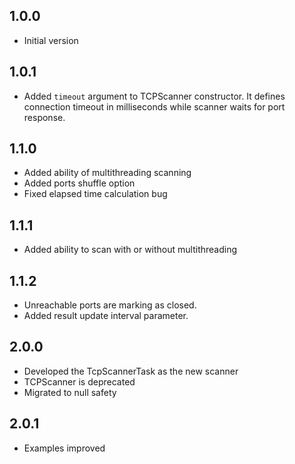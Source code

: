## 1.0.0

- Initial version

## 1.0.1

- Added `timeout` argument to TCPScanner constructor. It defines connection timeout in milliseconds while scanner waits for port response.

## 1.1.0
- Added ability of multithreading scanning
- Added ports shuffle option
- Fixed elapsed time calculation bug

## 1.1.1
- Added ability to scan with or without multithreading

## 1.1.2
- Unreachable ports are marking as closed.
- Added result update interval parameter.

## 2.0.0
- Developed the TcpScannerTask as the new scanner
- TCPScanner is deprecated
- Migrated to null safety

## 2.0.1
- Examples improved
